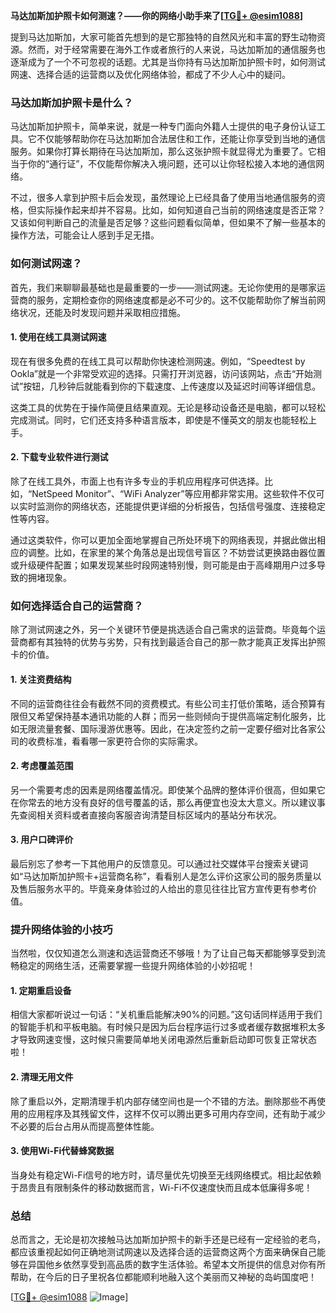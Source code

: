**马达加斯加护照卡如何测速？——你的网络小助手来了[[TG💪+ @esim1088](https://t.me/s/esim1088)]**

提到马达加斯加，大家可能首先想到的是它那独特的自然风光和丰富的野生动物资源。然而，对于经常需要在海外工作或者旅行的人来说，马达加斯加的通信服务也逐渐成为了一个不可忽视的话题。尤其是当你持有马达加斯加护照卡时，如何测试网速、选择合适的运营商以及优化网络体验，都成了不少人心中的疑问。

### 马达加斯加护照卡是什么？

马达加斯加护照卡，简单来说，就是一种专门面向外籍人士提供的电子身份认证工具。它不仅能够帮助你在马达加斯加合法居住和工作，还能让你享受到当地的通信服务。如果你打算长期待在马达加斯加，那么这张护照卡就显得尤为重要了。它相当于你的“通行证”，不仅能帮你解决入境问题，还可以让你轻松接入本地的通信网络。

不过，很多人拿到护照卡后会发现，虽然理论上已经具备了使用当地通信服务的资格，但实际操作起来却并不容易。比如，如何知道自己当前的网络速度是否正常？又该如何判断自己的流量是否足够？这些问题看似简单，但如果不了解一些基本的操作方法，可能会让人感到手足无措。

### 如何测试网速？

首先，我们来聊聊最基础也是最重要的一步——测试网速。无论你使用的是哪家运营商的服务，定期检查你的网络速度都是必不可少的。这不仅能帮助你了解当前网络状况，还能及时发现问题并采取相应措施。

#### 1. 使用在线工具测试网速

现在有很多免费的在线工具可以帮助你快速检测网速。例如，“Speedtest by Ookla”就是一个非常受欢迎的选择。只需打开浏览器，访问该网站，点击“开始测试”按钮，几秒钟后就能看到你的下载速度、上传速度以及延迟时间等详细信息。

这类工具的优势在于操作简便且结果直观。无论是移动设备还是电脑，都可以轻松完成测试。同时，它们还支持多种语言版本，即使是不懂英文的朋友也能轻松上手。

#### 2. 下载专业软件进行测试

除了在线工具外，市面上也有许多专业的手机应用程序可供选择。比如，“NetSpeed Monitor”、“WiFi Analyzer”等应用都非常实用。这些软件不仅可以实时监测你的网络状态，还能提供更详细的分析报告，包括信号强度、连接稳定性等内容。

通过这类软件，你可以更加全面地掌握自己所处环境下的网络表现，并据此做出相应的调整。比如，在家里的某个角落总是出现信号盲区？不妨尝试更换路由器位置或升级硬件配置；如果发现某些时段网速特别慢，则可能是由于高峰期用户过多导致的拥堵现象。

### 如何选择适合自己的运营商？

除了测试网速之外，另一个关键环节便是挑选适合自己需求的运营商。毕竟每个运营商都有其独特的优势与劣势，只有找到最适合自己的那一款才能真正发挥出护照卡的价值。

#### 1. 关注资费结构

不同的运营商往往会有截然不同的资费模式。有些公司主打低价策略，适合预算有限但又希望保持基本通讯功能的人群；而另一些则倾向于提供高端定制化服务，比如无限流量套餐、国际漫游优惠等。因此，在决定签约之前一定要仔细对比各家公司的收费标准，看看哪一家更符合你的实际需求。

#### 2. 考虑覆盖范围

另一个需要考虑的因素是网络覆盖情况。即使某个品牌的整体评价很高，但如果它在你常去的地方没有良好的信号覆盖的话，那么再便宜也没太大意义。所以建议事先查阅相关资料或者直接向客服咨询清楚目标区域内的基站分布状况。

#### 3. 用户口碑评价

最后别忘了参考一下其他用户的反馈意见。可以通过社交媒体平台搜索关键词如“马达加斯加护照卡+运营商名称”，看看别人是怎么评价这家公司的服务质量以及售后服务水平的。毕竟亲身体验过的人给出的意见往往比官方宣传更有参考价值。

### 提升网络体验的小技巧

当然啦，仅仅知道怎么测速和选运营商还不够哦！为了让自己每天都能够享受到流畅稳定的网络生活，还需要掌握一些提升网络体验的小妙招呢！

#### 1. 定期重启设备

相信大家都听说过一句话：“关机重启能解决90%的问题。”这句话同样适用于我们的智能手机和平板电脑。有时候只是因为后台程序运行过多或者缓存数据堆积太多才导致网速变慢，这时候只需要简单地关闭电源然后重新启动即可恢复正常状态啦！

#### 2. 清理无用文件

除了重启以外，定期清理手机内部存储空间也是一个不错的方法。删除那些不再使用的应用程序及其残留文件，这样不仅可以腾出更多可用内存空间，还有助于减少不必要的后台占用从而提高整体性能。

#### 3. 使用Wi-Fi代替蜂窝数据

当身处有稳定Wi-Fi信号的地方时，请尽量优先切换至无线网络模式。相比起依赖于昂贵且有限制条件的移动数据而言，Wi-Fi不仅速度快而且成本低廉得多呢！

### 总结

总而言之，无论是初次接触马达加斯加护照卡的新手还是已经有一定经验的老鸟，都应该重视起如何正确地测试网速以及选择合适的运营商这两个方面来确保自己能够在异国他乡依然享受到高品质的数字生活体验。希望本文所提供的信息对你有所帮助，在今后的日子里祝各位都能顺利地融入这个美丽而又神秘的岛屿国度吧！

[[TG💪+ @esim1088](https://t.me/s/esim1088) ![Image](https://i.postimg.cc/4NQfJmqS/Snipaste-2025-05-13-00-14-12.png)]